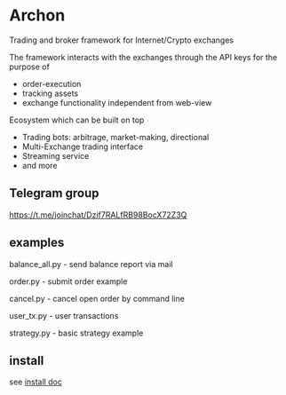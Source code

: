 # Archon

Trading and broker framework for Internet/Crypto exchanges

The framework interacts with the exchanges through the API keys for the purpose of 

* order-execution
* tracking assets
* exchange functionality independent from web-view 

Ecosystem which can be built on top

* Trading bots: arbitrage, market-making, directional
* Multi-Exchange trading interface
* Streaming service
* and more

## Telegram group

https://t.me/joinchat/Dzif7RALfRB98BocX72Z3Q

## examples

balance_all.py - send balance report via mail 

order.py - submit order example

cancel.py - cancel open order by command line

user_tx.py - user transactions

strategy.py - basic strategy example

## install 

see [install doc](docs/install.md)